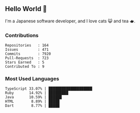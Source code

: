 ## Hello World 👋

I'm a Japanese software developer, and I love cats 😺 and tea 🫖.

### Contributions

    Repositories   : 164
    Issues         : 471
    Commits        : 7920
    Pull-Requests  : 723
    Stars Earned   : 5
    Contributed To : 9

### Most Used Languages

    TypeScript 33.07% | ████████████████████
    Ruby       14.92% | █████████
    Java       10.59% | ██████
    HTML        8.89% | █████
    Dart        8.77% | █████
